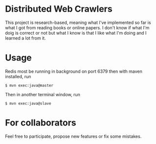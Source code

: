 # Distributed Web Crawlers 
This project is research-based, meaning what I've implemented so far is what I got from reading books or online papers. I don't know if what I'm doig is correct or not but what I know is that I like what I'm doing and I learned a lot from it.

# Usage 
Redis most be running in background on port 6379 then with maven installed, run
```
$ mvn exec:java@master
```
Then in another terminal window, run
```
$ mvn exec:java@slave
```

# For collaborators
Feel free to participate, propose new features or fix some mistakes.
